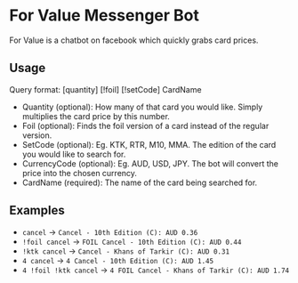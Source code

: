 # For Value Messenger Bot

For Value is a chatbot on facebook which quickly grabs card prices.

## Usage
Query format: [quantity] [!foil] [!setCode] CardName
- Quantity (optional): How many of that card you would like. Simply multiplies the card price by this number.
- Foil (optional): Finds the foil version of a card instead of the regular version.
- SetCode (optional): Eg. KTK, RTR, M10, MMA. The edition of the card you would like to search for.
- CurrencyCode (optional): Eg. AUD, USD, JPY. The bot will convert the price into the chosen currency.
- CardName (required): The name of the card being searched for.

## Examples
- `cancel` -> `Cancel - 10th Edition (C): AUD 0.36`
- `!foil cancel` -> `FOIL Cancel - 10th Edition (C): AUD 0.44`
- `!ktk cancel` -> `Cancel - Khans of Tarkir (C): AUD 0.31`
- `4 cancel` -> `4 Cancel - 10th Edition (C): AUD 1.45`
- `4 !foil !ktk cancel` -> `4 FOIL Cancel - Khans of Tarkir (C): AUD 1.74`